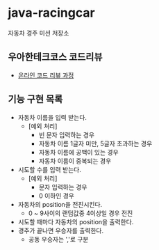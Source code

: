 # java-racingcar

자동차 경주 미션 저장소

## 우아한테크코스 코드리뷰

- [온라인 코드 리뷰 과정](https://github.com/woowacourse/woowacourse-docs/blob/master/maincourse/README.md)

## 기능 구현 목록

- 자동차 이름을 입력 받는다.
  - [예외 처리]
    - 빈 문자 입력하는 경우
    - 자동차 이름 1글자 미만, 5글자 초과하는 경우
    - 자동차 이름에 공백이 있는 경우
    - 자동차 이름이 중복되는 경우
- 시도할 수를 입력 받는다.
  - [예외 처리]
    - 문자 입력하는 경우
    - 0 이하인 경우
- 자동차의 position을 전진시킨다.
    - 0 ~ 9사이의 랜덤값중 4이상일 경우 전진
- 시도할 때마다 자동차의 position을 출력한다.
- 경주가 끝나면 우승자를 출력한다.
    - 공동 우승자는 ','로 구분